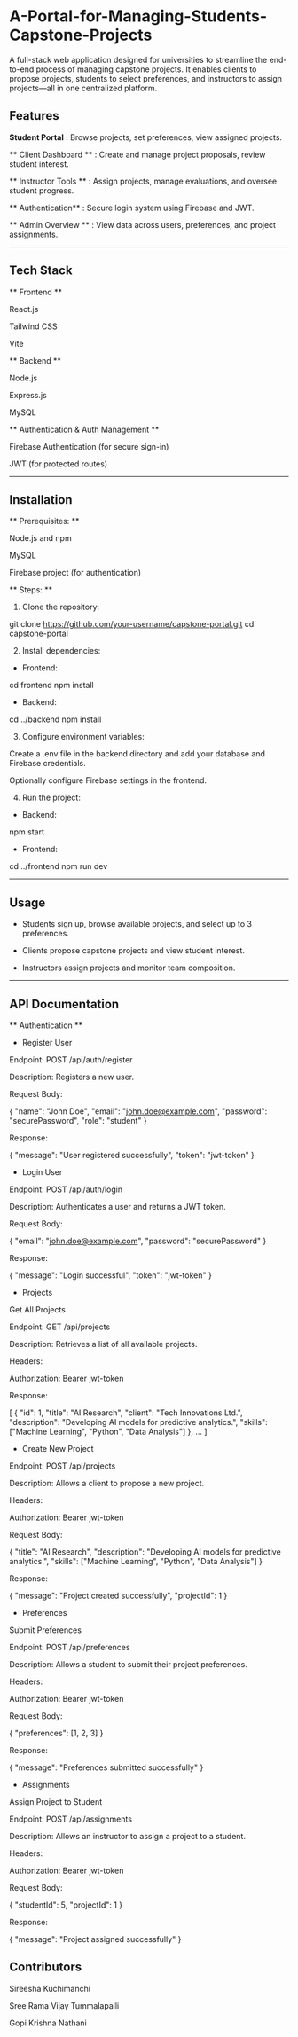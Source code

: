 # A-Portal-for-Managing-Students-Capstone-Projects

A full-stack web application designed for universities to streamline the end-to-end process of managing capstone projects. It enables clients to propose projects, students to select preferences, and instructors to assign projects—all in one centralized platform.


## Features

**Student Portal** : Browse projects, set preferences, view assigned projects.

** Client Dashboard ** : Create and manage project proposals, review student interest.

** Instructor Tools ** : Assign projects, manage evaluations, and oversee student progress.

** Authentication** : Secure login system using Firebase and JWT.

** Admin Overview ** : View data across users, preferences, and project assignments.



---

## Tech Stack

** Frontend **

React.js

Tailwind CSS

Vite


** Backend ** 

Node.js

Express.js

MySQL


** Authentication & Auth Management **

Firebase Authentication (for secure sign-in)

JWT (for protected routes)



---

## Installation

** Prerequisites: **

Node.js and npm

MySQL

Firebase project (for authentication)


** Steps: **

1. Clone the repository:

git clone https://github.com/your-username/capstone-portal.git
cd capstone-portal


2. Install dependencies:

* Frontend:

cd frontend
npm install

* Backend:

cd ../backend
npm install



3. Configure environment variables:

Create a .env file in the backend directory and add your database and Firebase credentials.

Optionally configure Firebase settings in the frontend.



4. Run the project:

* Backend:

npm start

* Frontend:

cd ../frontend
npm run dev





---

## Usage

* Students sign up, browse available projects, and select up to 3 preferences.

* Clients propose capstone projects and view student interest.

* Instructors assign projects and monitor team composition.



---

## API Documentation

** Authentication **

* Register User

Endpoint: POST /api/auth/register

Description: Registers a new user.

Request Body:

{
  "name": "John Doe",
  "email": "john.doe@example.com",
  "password": "securePassword",
  "role": "student"
}

Response:

{
  "message": "User registered successfully",
  "token": "jwt-token"
}


* Login User

Endpoint: POST /api/auth/login

Description: Authenticates a user and returns a JWT token.

Request Body:

{
  "email": "john.doe@example.com",
  "password": "securePassword"
}

Response:

{
  "message": "Login successful",
  "token": "jwt-token"
}



* Projects

Get All Projects

Endpoint: GET /api/projects

Description: Retrieves a list of all available projects.

Headers:

Authorization: Bearer jwt-token

Response:

[
  {
    "id": 1,
    "title": "AI Research",
    "client": "Tech Innovations Ltd.",
    "description": "Developing AI models for predictive analytics.",
    "skills": ["Machine Learning", "Python", "Data Analysis"]
  },
  ...
]


* Create New Project

Endpoint: POST /api/projects

Description: Allows a client to propose a new project.

Headers:

Authorization: Bearer jwt-token

Request Body:

{
  "title": "AI Research",
  "description": "Developing AI models for predictive analytics.",
  "skills": ["Machine Learning", "Python", "Data Analysis"]
}

Response:

{
  "message": "Project created successfully",
  "projectId": 1
}



* Preferences

Submit Preferences

Endpoint: POST /api/preferences

Description: Allows a student to submit their project preferences.

Headers:

Authorization: Bearer jwt-token

Request Body:

{
  "preferences": [1, 2, 3]
}

Response:

{
  "message": "Preferences submitted successfully"
}



* Assignments

Assign Project to Student

Endpoint: POST /api/assignments

Description: Allows an instructor to assign a project to a student.

Headers:

Authorization: Bearer jwt-token

Request Body:

{
  "studentId": 5,
  "projectId": 1
}

Response:

{
  "message": "Project assigned successfully"
}

## Contributors

Sireesha Kuchimanchi

Sree Rama Vijay Tummalapalli

Gopi Krishna Nathani

